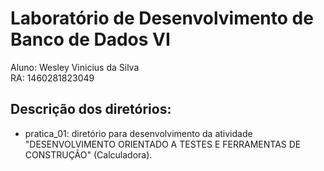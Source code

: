 # Laboratório de Desenvolvimento de Banco de Dados VI

Aluno: Wesley Vinicius da Silva  
RA: 1460281823049  

## Descrição dos diretórios:
- pratica_01: diretório para desenvolvimento da atividade "DESENVOLVIMENTO ORIENTADO A TESTES E FERRAMENTAS DE CONSTRUÇÃO" (Calculadora).  